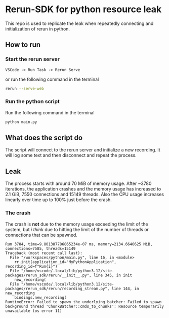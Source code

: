 # Rerun-SDK for python resource leak

This repo is used to replicate the leak when repeatedly connecting and initialization of rerun in python.

## How to run

### Start the rerun server

`VSCode -> Run Task -> Rerun Serve`

or run the following command in the terminal

```bash
rerun --serve-web
```

### Run the python script

Run the following command in the terminal

```bash
python main.py
```

## What does the script do

The script will connect to the rerun server and initialize a new recording. It will log some text and then disconnect and repeat the process.

## Leak

The process starts with around 70 MiB of memory usage. After ~3780 iterations, the application crashes and the memory usage has increased to 2.1 GiB, 7550 connections and 15149 threads.
Also the CPU usage increases linearly over time up to 100% just before the crash.

### The crash

The crash is **not** due to the memory usage exceeding the limit of the system, but *i think* due to hitting the limit of the number of threads or connections that can be spawned.

```
Run 3784, time=9.801387786865234e-07 ms, memory=2134.6640625 MiB, connections=7585, threads=15149
Traceback (most recent call last):
  File "/workspaces/python/main.py", line 16, in <module>
    rr.init(application_id="MyPythonApplication", recording_id=f"Run{i}")
  File "/home/vscode/.local/lib/python3.12/site-packages/rerun_sdk/rerun/__init__.py", line 345, in init
    new_recording(
  File "/home/vscode/.local/lib/python3.12/site-packages/rerun_sdk/rerun/recording_stream.py", line 144, in new_recording
    bindings.new_recording(
RuntimeError: Failed to spawn the underlying batcher: Failed to spawn background thread 'ChunkBatcher::cmds_to_chunks': Resource temporarily unavailable (os error 11)
```